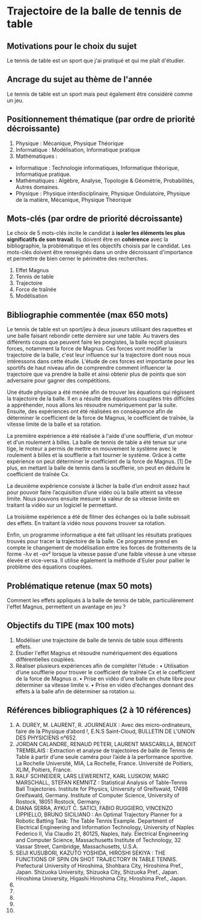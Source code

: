 # Trajectoire de la balle de tennis de table

## Motivations pour le choix du sujet
Le tennis de table est un sport que j'ai pratiqué et qui me plaît d'étudier.

## Ancrage du sujet au thème de l'année
Le tennis de table est un sport mais peut également être considéré comme un jeu.

## Positionnement thématique (par ordre de priorité décroissante)

1. Physique : Mécanique, Physique Théorique
2. Informatique : Modélisation, Informatique pratique
3. Mathématiques : 

- Informatique : Technologie informatiques, Informatique théorique, Informatique pratique.
- Mathématiques : Algèbre, Analyse, Topologie & Géométrie, Probabilités, Autres domaines.
- Physique : Physique interdisciplinaire, Physique Ondulatoire, Physique de la matière, Mécanique, Physique Théorique


## Mots-clés (par ordre de priorité décroissante)

Le choix de 5 mots-clés incite le candidat à **isoler les éléments les plus significatifs de son travail**. Ils doivent être en **cohérence** avec la bibliographie, la problématique et les objectifs choisis par le candidat. Les mots-clés doivent être renseignés dans un ordre décroissant d'importance et permettre de bien cerner le périmètre des recherches.

1. Effet Magnus
2. Tennis de table 
3. Trajectoire
4. Force de traînée
5. Modélisation


## Bibliographie commentée (max 650 mots)
Le tennis de table est un sport/jeu à deux joueurs utilisant des raquettes et une balle faisant rebondir cette dernière sur une table. Au travers des différents coups que peuvent faire les pongistes, la balle reçoit plusieurs forces, notamment la force de Magnus. Ces forces vont modifier la trajectoire de la balle, c'est leur influence sur la trajectoire dont nous nous intéressons dans cette étude. L'étude de ces forces est importante pour les sportifs de haut niveau afin de comprendre comment influencer la trajectoire que va prendre la balle et ainsi obtenir plus de points que son adversaire pour gagner des compétitions.

Une étude physique a été menée afin de trouver les équations qui régissent la trajectoire de la balle. Il en a résulté des équations couplées très difficiles a appréhender, nous allons les résoudre numériquement par la suite. Ensuite, des expériences ont été réalisées en conséquence afin de déterminer le coefficient de la force de Magnus, le coefficient de traînée, la vitesse limite de la balle et sa rotation.

La première expérience a été réalisée à l'aide d'une soufflerie, d'un moteur et d'un roulement à billes. La balle de tennis de table a été tenue sur une tige, le moteur a permis de mettre en mouvement le système avec le roulement à billes et la soufflerie a fait tourner le système. Grâce à cette expérience on peut déterminer le coefficient de la force de Magnus. [1]
De plus, en mettant la balle de tennis dans la soufflerie, on peut en déduire le coefficient de traînée Cx.

La deuxième expérience consiste à lâcher la balle d’un endroit assez haut pour pouvoir faire l’acquisition d’une vidéo où la balle atteint sa vitesse limite. Nous pouvons ensuite mesurer la valeur de sa vitesse limite en traitant la vidéo sur un logiciel le permettant.

La troisième expérience a été de filmer des échanges où la balle subissait des effets. En traitant la vidéo nous pouvons trouver sa rotation.

Enfin, un programme informatique a été fait utilisant les résultats pratiques trouvés pour tracer la trajectoire de la balle. Ce programme prend en compte le changement de modélisation entre les forces de frottements de la forme -λv et -αv² lorsque la vitesse passe d'une faible vitesse à une vitesse élevée et vice-versa. Il utilise également la méthode d'Euler pour pallier le problème des équations couplées.

## Problématique retenue (max 50 mots)
Comment les effets appliqués à la balle de tennis de table, particulièrement l'effet Magnus, permettent un avantage en jeu ?

## Objectifs du TIPE (max 100 mots)

1. Modéliser une trajectoire de balle de tennis de table sous différents effets.
2. Étudier l'effet Magnus et résoudre numériquement des équations différentielles couplées.
3. Réaliser plusieurs expériences afin de compléter l'étude :
• Utilisation d’une soufflerie pour trouver le coefficient de traînée Cx et le coefficient de la force de Magnus α.
• Prise en vidéo d’une balle en chute libre pour déterminer sa vitesse limite v.
• Prise en vidéo d’échanges donnant des effets à la balle afin de déterminer sa rotation ω.

## Références bibliographiques (2 à 10 références)

1. A. DUREY, M. LAURENT, R. JOURNEAUX : Avec des micro-ordinateurs, faire de la Physique d’abord !, E.N.S Saint-Cloud, BULLETIN DE L'UNION DES PHYSICIENS n°652.
2. JORDAN CALANDRE, RENAUD PETERI, LAURENT MASCARILLA, BENOIT TREMBLAIS : Extraction et analyse de trajectoires de balle de Tennis de Table à partir d’une seule caméra pour l’aide à la performance sportive. La Rochelle Université, MIA, La Rochelle, France. Université de Poitiers, XLIM, Poitiers, France.
3. RALF SCHNEIDER, LARS LEWERENTZ, KARL LUSKOW, MARC MARSCHALL, STEFAN KEMNITZ : Statistical Analysis of Table-Tennis Ball Trajectories. Institute for Physics, University of Greifswald, 17498 Greifswald, Germany. Institute of Computer Science, University of Rostock, 18051 Rostock, Germany.
4. DIANA SERRA, AYKUT C. SATICI, FABIO RUGGIERO, VINCENZO LIPPIELLO, BRUNO SICILIANO : An Optimal Trajectory Planner for a Robotic Batting Task: The Table Tennis Example. Department of Electrical Engineering and Information Technology, University of Naples Federico II, Via Claudio 21, 80125, Naples, Italy. Electrical Engineering and Computer Science, Massachusetts Institute of Technology, 32 Vassar Street, Cambridge, Massachusetts, U.S.A.
5. SEIJI KUSUBORI, KAZUTO YOSHIDA, HIROSHI SEKIYA : THE FUNCTIONS OF SPIN ON SHOT TRAJECTORY IN TABLE TENNIS. Prefectural University of Hiroshima, Shohbara City, Hiroshima Pref., Japan. Shizuoka University, Shizuoka City, Shizuoka Pref., Japan. Hiroshima University, Higashi Hiroshima City, Hiroshima Pref., Japan.
6. 
7. 
8. 
9. 
10. 


